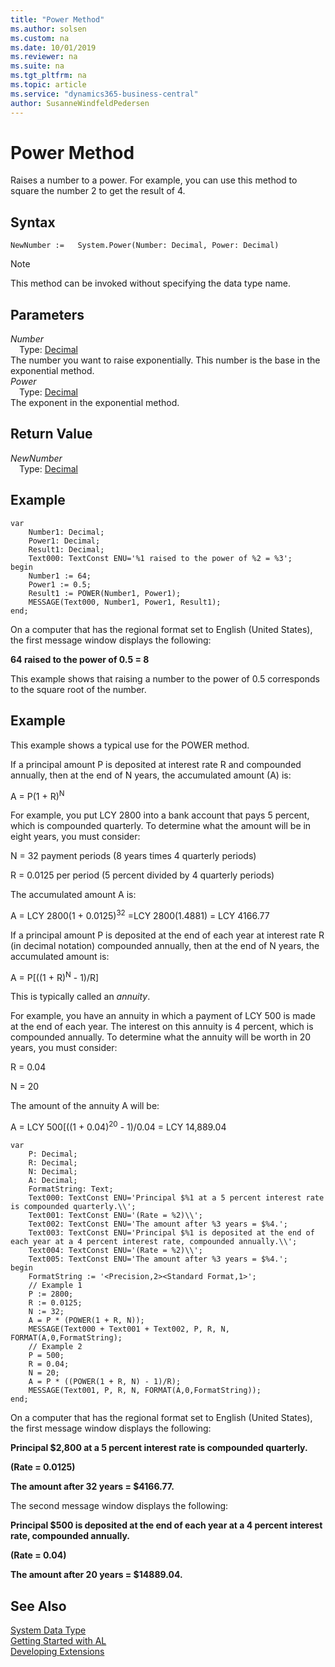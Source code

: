 ```yaml
---
title: "Power Method"
ms.author: solsen
ms.custom: na
ms.date: 10/01/2019
ms.reviewer: na
ms.suite: na
ms.tgt_pltfrm: na
ms.topic: article
ms.service: "dynamics365-business-central"
author: SusanneWindfeldPedersen
---
```

[//]: # (START>DO_NOT_EDIT)
[//]: # (IMPORTANT:Do not edit any of the content between here and the END>DO_NOT_EDIT.)
[//]: # (Any modifications should be made in the .xml files in the ModernDev repo.)
# Power Method
Raises a number to a power. For example, you can use this method to square the number 2 to get the result of 4.


## Syntax
```
NewNumber :=   System.Power(Number: Decimal, Power: Decimal)
```
> [!NOTE]  
> This method can be invoked without specifying the data type name.  
## Parameters
*Number*  
&emsp;Type: [Decimal](../decimal/decimal-data-type.md)  
The number you want to raise exponentially. This number is the base in the exponential method.  
*Power*  
&emsp;Type: [Decimal](../decimal/decimal-data-type.md)  
The exponent in the exponential method.  


## Return Value
*NewNumber*  
&emsp;Type: [Decimal](../decimal/decimal-data-type.md)  
  


[//]: # (IMPORTANT: END>DO_NOT_EDIT)

## Example  
```  
var
    Number1: Decimal;
    Power1: Decimal;
    Result1: Decimal;
    Text000: TextConst ENU='%1 raised to the power of %2 = %3';
begin
    Number1 := 64;   
    Power1 := 0.5;  
    Result1 := POWER(Number1, Power1);  
    MESSAGE(Text000, Number1, Power1, Result1);
end;
```  
  
 On a computer that has the regional format set to English \(United States\), the first message window displays the following:  
  
 **64 raised to the power of 0.5 = 8**  
  
 This example shows that raising a number to the power of 0.5 corresponds to the square root of the number.  
  
## Example  
 This example shows a typical use for the POWER method.  
  
 If a principal amount P is deposited at interest rate R and compounded annually, then at the end of N years, the accumulated amount \(A\) is:  
  
 A = P\(1 + R\)<sup>N</sup>  
  
 For example, you put LCY 2800 into a bank account that pays 5 percent, which is compounded quarterly. To determine what the amount will be in eight years, you must consider:  
  
 N = 32 payment periods \(8 years times 4 quarterly periods\)  
  
 R = 0.0125 per period \(5 percent divided by 4 quarterly periods\)  
  
 The accumulated amount A is:  
  
 A = LCY 2800\(1 + 0.0125\)<sup>32</sup> =LCY 2800\(1.4881\) = LCY 4166.77  
  
 If a principal amount P is deposited at the end of each year at interest rate R \(in decimal notation\) compounded annually, then at the end of N years, the accumulated amount is:  
  
 A = P\[\(\(1 + R\)<sup>N</sup> - 1\)/R\]  
  
 This is typically called an *annuity*.  
  
 For example, you have an annuity in which a payment of LCY 500 is made at the end of each year. The interest on this annuity is 4 percent, which is compounded annually. To determine what the annuity will be worth in 20 years, you must consider:  
  
 R = 0.04  
  
 N = 20  
  
 The amount of the annuity A will be:  
  
 A = LCY 500\[\(\(1 + 0.04\)<sup>20</sup> - 1\)/0.04 = LCY 14,889.04  
  
```  
var
    P: Decimal;
    R: Decimal;
    N: Decimal;
    A: Decimal;
    FormatString: Text;
    Text000: TextConst ENU='Principal $%1 at a 5 percent interest rate is compounded quarterly.\\';
    Text001: TextConst ENU='(Rate = %2)\\';
    Text002: TextConst ENU='The amount after %3 years = $%4.';
    Text003: TextConst ENU='Principal $%1 is deposited at the end of each year at a 4 percent interest rate, compounded annually.\\';
    Text004: TextConst ENU='(Rate = %2)\\';
    Text005: TextConst ENU='The amount after %3 years = $%4.';
begin    
    FormatString := '<Precision,2><Standard Format,1>';  
    // Example 1  
    P := 2800;  
    R := 0.0125;  
    N := 32;  
    A = P * (POWER(1 + R, N));  
    MESSAGE(Text000 + Text001 + Text002, P, R, N, FORMAT(A,0,FormatString);  
    // Example 2  
    P = 500;  
    R = 0.04;  
    N = 20;  
    A = P * ((POWER(1 + R, N) - 1)/R);  
    MESSAGE(Text001, P, R, N, FORMAT(A,0,FormatString));  
end;
```  
  
 On a computer that has the regional format set to English \(United States\), the first message window displays the following:  
  
 **Principal $2,800 at a 5 percent interest rate is compounded quarterly.**  
  
 **\(Rate = 0.0125\)**  
  
 **The amount after 32 years = $4166.77.**  
  
 The second message window displays the following:  
  
 **Principal $500 is deposited at the end of each year at a 4 percent interest rate, compounded annually.**  
  
 **\(Rate = 0.04\)**  
  
 **The amount after 20 years = $14889.04.**  

 
## See Also
[System Data Type](system-data-type.md)  
[Getting Started with AL](../../devenv-get-started.md)  
[Developing Extensions](../../devenv-dev-overview.md)